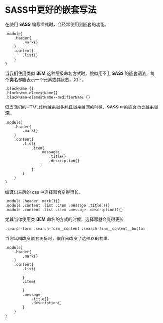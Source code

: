 # SASS中更好的嵌套写法

在使用 **SASS** 编写样式时，会经常使用到嵌套的功能。

```
.module{
	.header{
		.mark{}
	}
	.content{
		.list{}
	}
}
```

当我们使用类似 **BEM** 这种层级命名方式时，貌似用不上 **SASS** 的嵌套语法，每个类名都能表示一个元素或其状态，如下。

```
.blockName {}
.blockName-elementName{}
.blockName-elementName--modifierName {}
```


但当我们的HTML结构越来越多并且越来越深的时候，**SASS** 中的嵌套也会越来越深。
```
.module{
	.header{
		.mark{}
	}
	.content{
		.list{
			.item{
				.message{
					.title{}
					.description{}
				}
			}
		}
	}
}
```

编译出来后的 css 中选择器会变得很长。
```
.module .header .mark(){}
.module .content .list .item .message .title(){}
.module .content .list .item .message .description(){}
```

尤其当你使用类 **BEM** 命名的方式的时候，选择器就会变得更长
```
.search-form .search-form__content .search-form__content__button
```

当你试图改变嵌套关系时，很容易改变了选择器的权重。
```
.module{
	.header{
		.mark{}
	}
	.content{
		.list{
			
		}
		.item{

		}
		.message{
			.title{}
			.description{}
		}
	}
}
```

